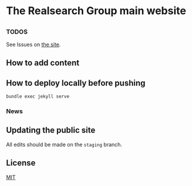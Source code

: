 # The Realsearch Group main website

##


### TODOS

See Issues on [the site](https://github.com/RealsearchGroup/realsearchgroup.github.io).

## How to add content

## How to deploy locally before pushing

`bundle exec jekyll serve`

### News

## Updating the public site

All edits should be made on the `staging` branch.


## License

[MIT](http://opensource.org/licenses/MIT)
